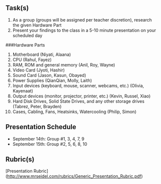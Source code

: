 Task(s)
-------
1. As a group (groups will be assigned per teacher discretion), research the given Hardware Part
2. Present your findings to the class in a 5-10 minute presentation on your scheduled day

###Hardware Parts
1. Motherboard (Niyati, Alaana)
2. CPU (Rahul, Fayez)
3. RAM, ROM and general memory (Anil, Roy, Wayne)
4. Video Card (Jyoti, Hashir)
5. Sound Card (Jason, Kasun, Obayed)
6. Power Supplies (QianQian, Molly, Laith)
7. Input devices (keyboard, mouse, scanner, webcams, etc.) (Olivia, Kayenaat)
8. Output devices (monitor, projector, printer, etc.) (Kevin, Russel, Xiao)
9. Hard Disk Drives, Solid State Drives, and any other storage drives (Tabrez, Peter, Brayden)
10. Cases, Cabling, Fans, Heatsinks, Watercooling (Philip, Simon)

Presentation Schedule
------------------
- September 14th: Group #1, 3, 4, 7, 9
- September 15th: Group #2, 5, 6, 8, 10

Rubric(s)
---------
[Presentation Rubric] (http://www.mrseidel.com/rubrics/Generic_Presentation_Rubric.pdf)
